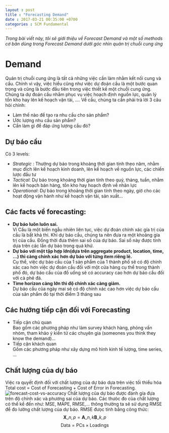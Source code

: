 ```yaml
---
layout : post
title : "Forecasting Demand"
date : 2017-03-21 00:35:00 +0700
categories : SCM Fundamental
--- 
```


*Trong bài viết này, tôi sẽ giới thiệu về Forecast Demand và một số methods cơ bản dùng trong Forecast Demand dưới góc nhìn quản trị chuỗi cung ứng*
# Demand
Quản trị chuỗi cung ứng là tất cả những việc cần làm nhằm kết nối cung và cầu. Chính vì vậy, việc hiểu cũng như việc dự đoán cầu là một bước quan trọng  và cũng là bước đầu tiên trong việc thiết kế một chuỗi cung ứng.  Chúng ta dự đoán cầu nhằm phục vụ việc hoạch định nguồn lực, quản lý tồn kho hay lên kế hoạch vận tải, .... 
Về cầu, chúng ta cần phải trả lời 3 câu hỏi chính:
* Làm thế nào để tạo ra nhu cầu cho sản phẩm?
* Ước lượng nhu cầu sản phẩm?
* Cần làm gì để đáp ứng lượng cầu đó?


## Dự báo cầu
Có 3 levels:
* *Strategic* : Thường dự báo trong khoảng thời gian tính theo năm, nhằm mục đích lên kế hoạch kinh doanh, lên kế hoạch về nguồn lực, các chiến lược đầu tư
* *Tactical*: Dự báo trong khoảng thời gian tính theo quý, tháng, tuần, nhằm lên kế hoạch bán hàng, tồn kho hay hoạch định về nhân lực
* *Operational*: Dự báo trong khoảng thời gian tính theo ngày, giờ cho các hoạt động vận hành như kế hoạch vận tải, sản xuất...


## Các facts về forecasting:
* __Dự báo luôn luôn sai.__  
Vì Cầu là một biến ngẫu nhiên liên tục, việc dự đoán chính xác gía trị của cầu là bất khả thi. Khi dự báo cầu, chúng ta nên đưa ra một khoảng gía trị của cầu. Đồng thời đưa thêm sai số của dự báo. Sai số này được tính dựa trên các lần dự báo trong quá khứ.
* __Dự báo với một tập hợp lớn(dựa trên aggregate product, location, time, ...) thì càng chính xác hơn dự báo với từng item riêng lẻ.__  
Cụ thể, việc dự báo cầu của 1 sản phẩm của 1 thành phố sẽ có độ chính xác cao hơn việc dự đoán cầu đối với một cửa hàng cụ thể trong thành phố đó, dự báo cầu của đồ uống sẽ có accuracy cao hơn dự báo cầu đối với cà phê đá.
* __Time horizon càng lớn thì độ chính xác càng giảm.__  
Dự báo cầu của ngày mai sẽ có độ chính xác cao hơn việc dự báo cầu của sản phẩm đó tại thời điểm 3 tháng sau

## Các hướng tiếp cận đối với Forecasting
* Tiếp cận chủ quan  
Bao gồm các phương pháp như làm survey khách hàng, phỏng vấn nhóm, tham khảo ý kiến từ các chuyên gia (someones you think they know the demand)...
* Tiếp cận khách quan  
Gồm các phương pháp như xây dựng mô hình kinh tế lượng, time series, ...

## Chất lượng của dự báo
Việc ra quyết định đối với chất lượng của dự báo dựa trên việc tối thiểu hóa Total cost = Cost of Forecasting + Cost of Error in Forecasting.
![forecast-cost-vs-accuracy](/assets/images/forecast-accuracy-cost.png)
Chất lượng của dự báo được đánh gía đựa trên độ chính xác và phương sai của dự báo. Các thưóc đo của chất lượng có thể kể đến như: MSE, MAPE, RMSE,... thông thường ta sẽ sử dụng RMSE để đo lường chất lượng của dự báo. RMSE đưọc tính bằng công thức:  
$$ \mathbf{X}\_{n,p} = \mathbf{A}\_{n,k} \mathbf{B}\_{k,p} $$
$$ \mathsf{Data = PCs} \times \mathsf{Loadings} $$

